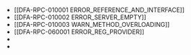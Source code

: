 - [[DFA-RPC-010001 ERROR_REFERENCE_AND_INTERFACE]]
- [[DFA-RPC-010002 ERROR_SERVER_EMPTY]]
- [[DFA-RPC-010003 WARN_METHOD_OVERLOADING]]
- [[DFA-RPC-060001 ERROR_REG_PROVIDER]]
-
-